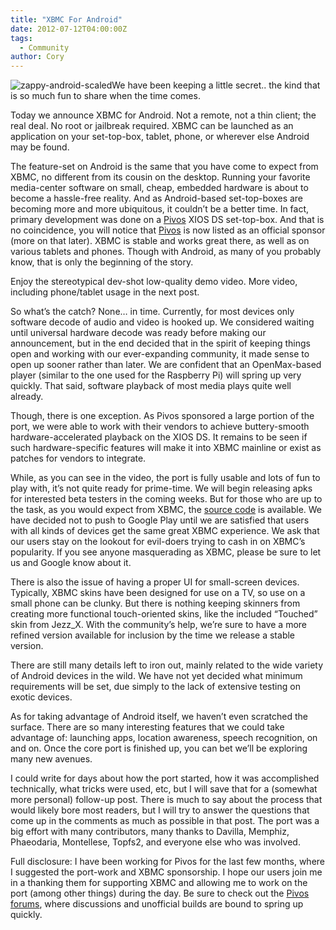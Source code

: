 ```yaml
---
title: "XBMC For Android"
date: 2012-07-12T04:00:00Z
tags:
  - Community
author: Cory
---
```


![](/images/blog/zappy-android-scaled.jpeg "zappy-android-scaled")We have been keeping a little secret.. the kind that is so much fun to share when the time comes.

Today we announce XBMC for Android. Not a remote, not a thin client; the real deal. No root or jailbreak required. XBMC can be launched as an application on your set-top-box, tablet, phone, or wherever else Android may be found.

The feature-set on Android is the same that you have come to expect from XBMC, no different from its cousin on the desktop. Running your favorite media-center software on small, cheap, embedded hardware is about to become a hassle-free reality. And as Android-based set-top-boxes are becoming more and more ubiquitous, it couldn’t be a better time. In fact, primary development was done on a [Pivos](https://www.pivosgroup.com/) XIOS DS set-top-box. And that is no coincidence, you will notice that [Pivos](https://www.pivosgroup.com/) is now listed as an official sponsor (more on that later). XBMC is stable and works great there, as well as on various tablets and phones. Though with Android, as many of you probably know, that is only the beginning of the story.

Enjoy the stereotypical dev-shot low-quality demo video. More video, including phone/tablet usage in the next post.

So what’s the catch? None… in time. Currently, for most devices only software decode of audio and video is hooked up. We considered waiting until universal hardware decode was ready before making our announcement, but in the end decided that in the spirit of keeping things open and working with our ever-expanding community, it made sense to open up sooner rather than later. We are confident that an OpenMax-based player (similar to the one used for the Raspberry Pi) will spring up very quickly. That said, software playback of most media plays quite well already.

Though, there is one exception. As Pivos sponsored a large portion of the port, we were able to work with their vendors to achieve buttery-smooth hardware-accelerated playback on the XIOS DS. It remains to be seen if such hardware-specific features will make it into XBMC mainline or exist as patches for vendors to integrate.

While, as you can see in the video, the port is fully usable and lots of fun to play with, it’s not quite ready for prime-time. We will begin releasing apks for interested beta testers in the coming weeks. But for those who are up to the task, as you would expect from XBMC, the [source code](https://github.com/xbmc/android) is available. We have decided not to push to Google Play until we are satisfied that users with all kinds of devices get the same great XBMC experience. We ask that our users stay on the lookout for evil-doers trying to cash in on XBMC’s popularity. If you see anyone masquerading as XBMC, please be sure to let us and Google know about it.

There is also the issue of having a proper UI for small-screen devices. Typically, XBMC skins have been designed for use on a TV, so use on a small phone can be clunky. But there is nothing keeping skinners from creating more functional touch-oriented skins, like the included “Touched” skin from Jezz_X. With the community’s help, we’re sure to have a more refined version available for inclusion by the time we release a stable version.

There are still many details left to iron out, mainly related to the wide variety of Android devices in the wild. We have not yet decided what minimum requirements will be set, due simply to the lack of extensive testing on exotic devices.

As for taking advantage of Android itself, we haven’t even scratched the surface. There are so many interesting features that we could take advantage of: launching apps, location awareness, speech recognition, on and on. Once the core port is finished up, you can bet we’ll be exploring many new avenues.

I could write for days about how the port started, how it was accomplished technically, what tricks were used, etc, but I will save that for a (somewhat more personal) follow-up post. There is much to say about the process that would likely bore most readers, but I will try to answer the questions that come up in the comments as much as possible in that post. The port was a big effort with many contributors, many thanks to Davilla, Memphiz, Phaeodaria, Montellese, Topfs2, and everyone else who was involved.

Full disclosure: I have been working for Pivos for the last few months, where I suggested the port-work and XBMC sponsorship. I hope our users join me in a thanking them for supporting XBMC and allowing me to work on the port (among other things) during the day. Be sure to check out the [Pivos forums](http://www.pivosforums.com/), where discussions and unofficial builds are bound to spring up quickly.

